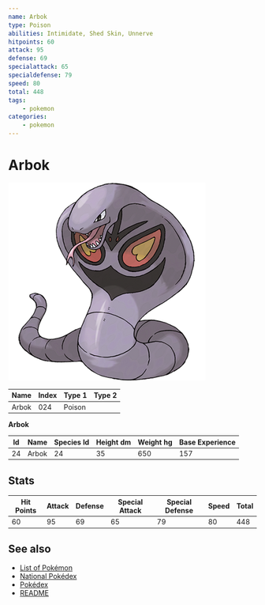 ```yaml
---
name: Arbok
type: Poison
abilities: Intimidate, Shed Skin, Unnerve
hitpoints: 60
attack: 95
defense: 69
specialattack: 65
specialdefense: 79
speed: 80
total: 448
tags:
    - pokemon
categories:
    - pokemon
---
```


# Arbok


![Arbok](images/024.png)

| **Name** | **Index** | **Type 1** | **Type 2** |
|----|----|----|----|
| Arbok | 024 | Poison  |  |

**Arbok** 




| **Id** | **Name** | **Species Id** | **Height dm** | **Weight hg** | **Base Experience** |
|--------|----------|----------------|------------|------------|---------------------|
| 24 | Arbok | 24 | 35 | 650 | 157 |



## Stats

| **Hit Points** | **Attack** | **Defense** | **Special Attack** | **Special Defense** | **Speed** | **Total** |
|----------------|------------|-------------|--------------------|---------------------|-----------|-----------|
| 60 | 95 | 69 | 65 | 79 | 80 | 448 |

## See also

- [List of Pokémon](../pokemon.md)
- [National Pokédex](../national_pokedex.md)
- [Pokédex](../pokedex.md)
- [README](../README.md)
